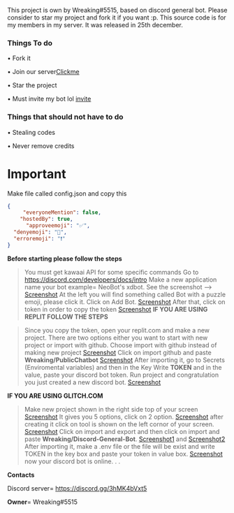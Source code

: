 This project is own by Wreaking#5515, based on discord general bot. Please consider to star my project and fork it if you want :p. This source code is for my members in my server. It was released in 25th december.

### Things To do
• Fork it

• Join our server[Clickme](https://discord.gg/3hMK4bVxt5)

• Star the project

• Must invite my bot lol [invite](https://discord.com/api/oauth2/authorize?client_id=882247829039505439&permissions=8&scope=bot%20applications.commands)
### Things that should not have to do
• Stealing codes

• Never remove credits
# Important
Make file called config.json and copy this
```json
{
     "everyoneMention": false,
    "hostedBy": true,
      "approveemoji": "✅",
  "denyemoji": "🚫",
  "erroremoji": "️❗"
}
```
**__Before starting please follow the steps__**
> You must get kawaai API for some specific commands
> Go to https://discord.com/developers/docs/intro
> Make a new application name your bot example= NeoBot's xdbot. See the screenshot --> [Screenshot](https://im4.ezgif.com/tmp/ezgif-4-fa40e0b56a4f.png)
> At the left you will find something called Bot with a puzzle emoji, please click it.
> Click on Add Bot. [Screenshot](https://im4.ezgif.com/tmp/ezgif-4-99b352150c3d.png)
> After that, click on token in order to copy the token
[Screenshot](https://im4.ezgif.com/tmp/ezgif-4-124fa29a6077.png)
 __IF YOU ARE USING REPLIT FOLLOW THE STEPS__

> Since you copy the token, open your replit.com and make a new project.
> There are two options either you want to start with new project or import with github. Choose import with github instead of making new project [Screenshot](https://im4.ezgif.com/tmp/ezgif-4-86f23bf4e1eb.png)
>Click on import github and paste __Wreaking/PublicChatbot__
[Screenshot](https://im4.ezgif.com/tmp/ezgif-4-00ee95bf36f4.png)
> After importing it, go to Secrets (Enviromental variables) and then in the Key Write __TOKEN__
and in the value, paste your discord bot token. Run project and congratulation you just created a new discord bot. [Screenshot](https://im4.ezgif.com/tmp/ezgif-4-c7943bb9010b.png)

__IF YOU ARE USING GLITCH.COM__

> Make new project shown in the right side top of your screen [Screenshot](https://im4.ezgif.com/tmp/ezgif-4-7e1d397c2e71.png)
> It gives you 5 options, click on 2 option. [Screenshot](https://im4.ezgif.com/tmp/ezgif-4-7e1d397c2e71.png)
> after creating it click on tool is shown on the left cornor of your screen. [Screenshot](https://im4.ezgif.com/tmp/ezgif-4-bcadfa4606ce.png)
> Click on import and export and then click on import and paste __Wreaking/Discord-General-Bot__. [Screenshot1](https://im4.ezgif.com/tmp/ezgif-4-56b4a1d51bab.png)
and [Screenshot2](https://im4.ezgif.com/tmp/ezgif-4-90e4d97b7cca.png)
> After importing it, make a .env file or the file will be exist and write TOKEN in the key box and paste your token in value box. [Screenshot](https://im4.ezgif.com/tmp/ezgif-4-9e8c0ae9d45f.png)
now your discord bot is online. . .


__Contacts__

Discord server= https://discord.gg/3hMK4bVxt5

__Owner__= Wreaking#5515
